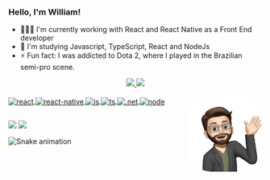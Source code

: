 ### Hello, I'm William!

- 👨🏻‍💻 I'm currently working with React and React Native as a Front End developer
- 📖 I'm studying Javascript, TypeScript, React and NodeJs
- ⚡ Fun fact: I was addicted to Dota 2, where I played in the Brazilian semi-pro scene.

<div align="center">
  <a href="https://github.com/fontanettiwilliam">
  <img height="150em" src="https://github-readme-stats.vercel.app/api?username=fontanettiwilliam&show_icons=true&theme=aura&include_all_commits=true&count_private=true"/>
  <img height="150em" src="https://github-readme-stats.vercel.app/api/top-langs/?username=fontanettiwilliam&layout=compact&langs_count=16&theme=aura"/>
</div>
  
<div style="display: inline_block"><br>
  <img align="center" alt="react" src="https://img.shields.io/badge/React-20232A?style=for-the-badge&logo=react&logoColor=61DAFB">
  <img align="center" alt="react-native" src="https://img.shields.io/badge/React_Native-20232A?style=for-the-badge&logo=react&logoColor=61DAFB">
  <img align="center" alt="js" src="https://img.shields.io/badge/JavaScript-323330?style=for-the-badge&logo=javascript&logoColor=F7DF1E">
  <img align="center" alt="ts" src="https://img.shields.io/badge/TypeScript-007ACC?style=for-the-badge&logo=typescript&logoColor=white">
  <img align="center" alt=".net" src="https://img.shields.io/badge/.NET-5C2D91?style=for-the-badge&logo=.net&logoColor=white">
  <img align="center" alt="node" src="https://img.shields.io/badge/Node.js-43853D?style=for-the-badge&logo=node.js&logoColor=white">
  
  
  <img align="right" alt="Rafa-pic" height="150" style="border-radius:50px;" src="https://github.com/fontanettiwilliam/fontanettiwilliam/blob/main/avatar.gif?raw=true">
</div>
  
  ##
<div> 
  <a href = "mailto:fontanetti.william@gmail.com"><img src="https://img.shields.io/badge/-Gmail-%23333?style=for-the-badge&logo=gmail&logoColor=white" target="_blank"></a>
  <a href="https://www.linkedin.com/in/william-fontanetti/" target="_blank"><img src="https://img.shields.io/badge/-LinkedIn-%230077B5?style=for-the-badge&logo=linkedin&logoColor=white" target="_blank"></a> 
</div>

  ![Snake animation](https://github.com/fontanettiwilliam/fontanettiwilliam/blob/output/github-contribution-grid-snake.svg)
